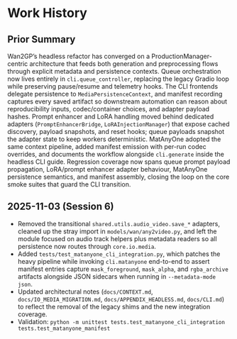 # Work History

## Prior Summary
Wan2GP’s headless refactor has converged on a ProductionManager-centric architecture that feeds both generation and preprocessing flows through explicit metadata and persistence contexts. Queue orchestration now lives entirely in `cli.queue_controller`, replacing the legacy Gradio loop while preserving pause/resume and telemetry hooks. The CLI frontends delegate persistence to `MediaPersistenceContext`, and manifest recording captures every saved artifact so downstream automation can reason about reproducibility inputs, codec/container choices, and adapter payload hashes. Prompt enhancer and LoRA handling moved behind dedicated adapters (`PromptEnhancerBridge`, `LoRAInjectionManager`) that expose cached discovery, payload snapshots, and reset hooks; queue payloads snapshot the adapter state to keep workers deterministic. MatAnyOne adopted the same context pipeline, added manifest emission with per-run codec overrides, and documents the workflow alongside `cli.generate` inside the headless CLI guide. Regression coverage now spans queue prompt payload propagation, LoRA/prompt enhancer adapter behaviour, MatAnyOne persistence semantics, and manifest assembly, closing the loop on the core smoke suites that guard the CLI transition.

## 2025-11-03 (Session 6)
- Removed the transitional `shared.utils.audio_video.save_*` adapters, cleaned up the stray import in `models/wan/any2video.py`, and left the module focused on audio track helpers plus metadata readers so all persistence now routes through `core.io.media`.
- Added `tests/test_matanyone_cli_integration.py`, which patches the heavy pipeline while invoking `cli.matanyone` end-to-end to assert manifest entries capture `mask_foreground`, `mask_alpha`, and `rgba_archive` artifacts alongside JSON sidecars when running in `--metadata-mode json`.
- Updated architectural notes (`docs/CONTEXT.md`, `docs/IO_MEDIA_MIGRATION.md`, `docs/APPENDIX_HEADLESS.md`, `docs/CLI.md`) to reflect the removal of the legacy shims and the new integration coverage.
- Validation: `python -m unittest tests.test_matanyone_cli_integration tests.test_matanyone_manifest`
